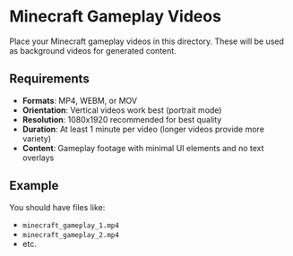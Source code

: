 # Minecraft Gameplay Videos

Place your Minecraft gameplay videos in this directory. These will be used as background videos for generated content.

## Requirements

- **Formats**: MP4, WEBM, or MOV
- **Orientation**: Vertical videos work best (portrait mode)
- **Resolution**: 1080x1920 recommended for best quality
- **Duration**: At least 1 minute per video (longer videos provide more variety)
- **Content**: Gameplay footage with minimal UI elements and no text overlays

## Example

You should have files like:
- `minecraft_gameplay_1.mp4`
- `minecraft_gameplay_2.mp4`
- etc. 